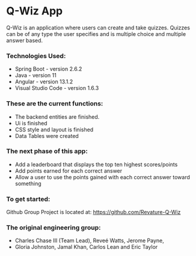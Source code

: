 # Q-Wiz App

Q-Wiz is an application where users can create and take quizzes. Quizzes can be of any type the user specifies and 
is multiple choice and multiple answer based.

### Technologies Used:
* Spring Boot - version 2.6.2
* Java - version 11
* Angular - version 13.1.2
* Visual Studio Code - version 1.6.3

### These are the current functions:
* The backend entities are finished.
* Ui is finished
* CSS style and layout is finished
* Data Tables were created

### The next phase of this app:
* Add a leaderboard that displays the top ten highest scores/points
* Add points earned for each correct answer
* Allow a user to use the points gained with each correct answer toward something

### To get started: 
Github Group Project is located at: https://github.com/Revature-Q-Wiz 

### The original engineering group:
* Charles Chase III (Team Lead), Reveé Watts, Jerome Payne, 
* Gloria Johnston, Jamal Khan, Carlos Lean and Eric Taylor
